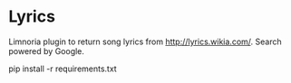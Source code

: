 # Lyrics
Limnoria plugin to return song lyrics from http://lyrics.wikia.com/. Search powered by Google.

pip install -r requirements.txt
